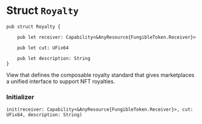 # Struct `Royalty`

```cadence
pub struct Royalty {

    pub let receiver: Capability<&AnyResource{FungibleToken.Receiver}>

    pub let cut: UFix64

    pub let description: String
}
```

View that defines the composable royalty standard that gives marketplaces a
unified interface to support NFT royalties.

### Initializer

```cadence
init(receiver: Capability<&AnyResource{FungibleToken.Receiver}>, cut: UFix64, description: String)
```


